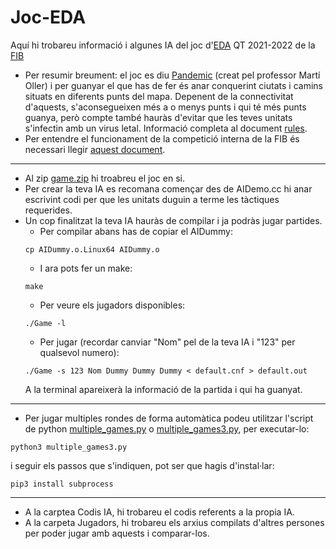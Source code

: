 # Joc-EDA

Aquí hi trobareu informació i algunes IA del joc d'[EDA](https://www.cs.upc.edu/eda/) QT 2021-2022 de la [FIB](https://www.fib.upc.edu/)
- Per resumir breument: el joc es diu [Pandemic](https://jutge.org/problems/P41108_en) (creat pel professor Martí Oller) i per guanyar el que has de fer és anar conquerint ciutats i camins situats en diferents punts del mapa. Depenent de la connectivitat d'aquests, s'aconsegueixen més a o menys punts i qui té més punts guanya, però compte també hauràs d'evitar que les teves unitats s'infectin amb un virus letal. Informació completa al document [rules](rules.pdf).
- Per entendre el funcionament de la competició interna de la FIB és necessari llegir [aquest document](joc-cat.pdf).
---
- Al zip [game.zip](game.zip) hi troabreu el joc en si.
- Per crear la teva IA es recomana començar des de AIDemo.cc hi anar escrivint codi per que les unitats duguin a terme les tàctiques requerides.
- Un cop finalitzat la teva IA hauràs de compilar i ja podràs jugar partides.
  - Per compilar abans has de copiar el AIDummy:
  ```
  cp AIDummy.o.Linux64 AIDummy.o
  ```
  - I ara pots fer un make:
  ```
  make
  ```
  - Per veure els jugadors disponibles:
  ```
  ./Game -l
  ```
  - Per jugar (recordar canviar "Nom" pel de la teva IA i "123" per qualsevol numero):
  ```
  ./Game -s 123 Nom Dummy Dummy Dummy < default.cnf > default.out
  ```
  A la terminal apareixerà la informació de la partida i qui ha guanyat.
---
- Per jugar multiples rondes de forma automàtica podeu utilitzar l'script de python [multiple_games.py](multiple_games.py) o [multiple_games3.py](multiple_games3.py), per executar-lo:
```
python3 multiple_games3.py
```
  i seguir els passos que s'indiquen, pot ser que hagis d'instal·lar:
```
pip3 install subprocess
```
---
- A la carptea Codis IA, hi trobareu el codis referents a la propia IA.
- A la carpeta Jugadors, hi trobareu els arxius compilats d'altres persones per poder jugar amb aquests i comparar-los.
